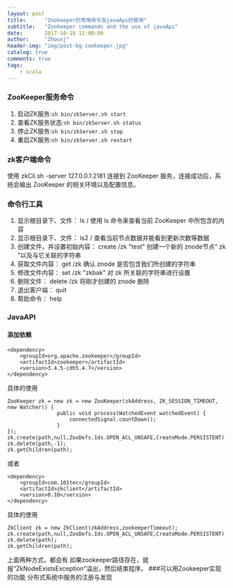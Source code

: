```yaml
---
layout: post
title:      "Zookeeper的常用命令及javaApi的使用"
subtitle:   "Zookeeper commands and the use of javaApi"
date:       2017-10-18 12:00:00
author:     "Zhouxj"
header-img: "img/post-bg-zookeeper.jpg"
catalog: true
comments: true
tags:
    - scala
---
```


### ZooKeeper服务命令

1. 启动ZK服务:`sh bin/zkServer.sh start`
2. 查看ZK服务状态:`sh bin/zkServer.sh status`
3. 停止ZK服务:`sh bin/zkServer.sh stop`
4. 重启ZK服务:`sh bin/zkServer.sh restart`

### zk客户端命令

使用 zkCli.sh -server 127.0.0.1:2181 连接到 ZooKeeper 服务，连接成功后，系统会输出 ZooKeeper 的相关环境以及配置信息。

### 命令行工具

1. 显示根目录下、文件： ls / 使用 ls 命令来查看当前 ZooKeeper 中所包含的内容
2. 显示根目录下、文件： ls2 / 查看当前节点数据并能看到更新次数等数据
3. 创建文件，并设置初始内容： create /zk "test" 创建一个新的 znode节点“ zk ”以及与它关联的字符串
4. 获取文件内容： get /zk 确认 znode 是否包含我们所创建的字符串
5. 修改文件内容： set /zk "zkbak" 对 zk 所关联的字符串进行设置
6. 删除文件： delete /zk 将刚才创建的 znode 删除
7. 退出客户端： quit
8. 帮助命令： help

### JavaAPI

#### 添加依赖
```
<dependency>
    <groupId>org.apache.zookeeper</groupId>
    <artifactId>zookeeper</artifactId>
    <version>3.4.5-cdh5.4.7</version>
</dependency>
```
具体的使用
```
ZooKeeper zk = new zk = new ZooKeeper(zkAddress, ZK_SESSION_TIMEOUT, new Watcher() {
                public void process(WatchedEvent watchedEvent) {
                    connectedSignal.countDown();
                }
});
zk.create(path,null,ZooDefs.Ids.OPEN_ACL_UNSAFE,CreateMode.PERSISTENT);
zk.delete(path,-1);
zk.getChildren(path);
```
或者
```
<dependency>
	<groupId>com.101tec</groupId>
	<artifactId>zkclient</artifactId>
	<version>0.10</version>
</dependency>
```
具体的使用
```
ZkClient zk = new ZkClient(zkAddress,zookeeperTimeout);
zk.create(path,null,ZooDefs.Ids.OPEN_ACL_UNSAFE,CreateMode.PERSISTENT);
zk.delete(path);
zk.getChildren(path);
```
上面两种方式，都会有 如果zookeeper路径存在，就报“ZkNodeExistsException”溢出，然后结束程序。
###可以用Zookeeper实现的功能
分布式系统中服务的注册与发现